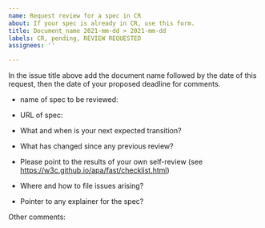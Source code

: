```yaml
---
name: Request review for a spec in CR
about: If your spec is already in CR, use this form.
title: Document_name 2021-mm-dd > 2021-mm-dd
labels: CR, pending, REVIEW REQUESTED
assignees: ''

---
```


In the issue title above add the document name followed by the date of this request, then the date of your proposed deadline for comments.

- name of spec to be reviewed:
- URL of spec:

- What and when is your next expected transition?
- What has changed since any previous review?
- Please point to the results of your own self-review (see https://w3c.github.io/apa/fast/checklist.html)
- Where and how to file issues arising?
- Pointer to any explainer for the spec?

Other comments:
